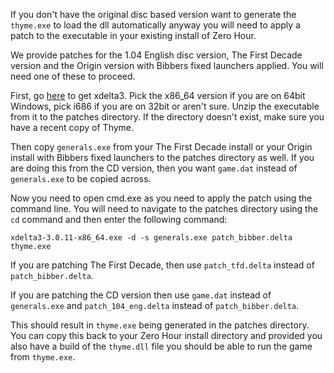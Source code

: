 If you don't have the original disc based version want to generate the `thyme.exe` to load the dll automatically anyway you will need to apply a patch to the executable in your existing install of Zero Hour.

We provide patches for the 1.04 English disc version, The First Decade version and the Origin version with Bibbers fixed launchers applied. You will need one of these to proceed.

First, go [here](https://github.com/jmacd/xdelta-gpl/releases/tag/v3.0.11) to get xdelta3. Pick the x86_64 version if you are on 64bit Windows, pick i686 if you are on 32bit or aren't sure. Unzip the executable from it to the patches directory. If the directory doesn't exist, make sure you have a recent copy of Thyme.

Then copy `generals.exe` from your The First Decade install or your Origin install with Bibbers fixed launchers to the patches directory as well. If you are doing this from the CD version, then you want `game.dat` instead of `generals.exe` to be copied across.

Now you need to open cmd.exe as you need to apply the patch using the command line. You will need to navigate to the patches directory using the `cd` command and then enter the following command:

```
xdelta3-3.0.11-x86_64.exe -d -s generals.exe patch_bibber.delta thyme.exe
```

If you are patching The First Decade, then use `patch_tfd.delta` instead of `patch_bibber.delta`.

If you are patching the CD version then use `game.dat` instead of `generals.exe` and `patch_104_eng.delta` instead of `patch_bibber.delta`.

This should result in `thyme.exe` being generated in the patches directory. You can copy this back to your Zero Hour install directory and provided you also have a build of the `thyme.dll` file you should be able to run the game from `thyme.exe`.
